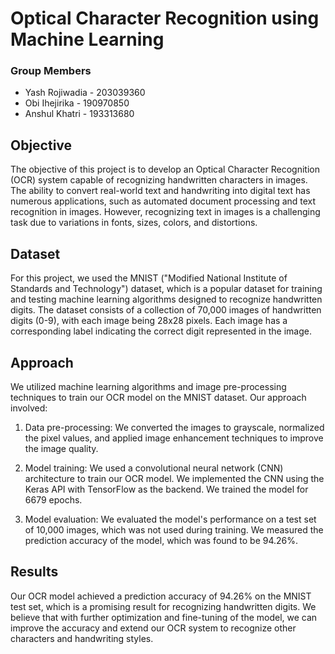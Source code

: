 # Optical Character Recognition using Machine Learning

### Group Members

- Yash Rojiwadia - 203039360
- Obi Ihejirika - 190970850
- Anshul Khatri - 193313680

## Objective
The objective of this project is to develop an Optical Character Recognition (OCR) system capable of recognizing handwritten characters in images. The ability to convert real-world text and handwriting into digital text has numerous applications, such as automated document processing and text recognition in images. However, recognizing text in images is a challenging task due to variations in fonts, sizes, colors, and distortions.

## Dataset
For this project, we used the MNIST ("Modified National Institute of Standards and Technology") dataset, which is a popular dataset for training and testing machine learning algorithms designed to recognize handwritten digits. The dataset consists of a collection of 70,000 images of handwritten digits (0-9), with each image being 28x28 pixels. Each image has a corresponding label indicating the correct digit represented in the image.

## Approach
We utilized machine learning algorithms and image pre-processing techniques to train our OCR model on the MNIST dataset. Our approach involved:

1. Data pre-processing: We converted the images to grayscale, normalized the pixel values, and applied image enhancement techniques to improve the image quality.

2. Model training: We used a convolutional neural network (CNN) architecture to train our OCR model. We implemented the CNN using the Keras API with TensorFlow as the backend. We trained the model for 6679 epochs.

3. Model evaluation: We evaluated the model's performance on a test set of 10,000 images, which was not used during training. We measured the prediction accuracy of the model, which was found to be 94.26%.

## Results
Our OCR model achieved a prediction accuracy of 94.26% on the MNIST test set, which is a promising result for recognizing handwritten digits. We believe that with further optimization and fine-tuning of the model, we can improve the accuracy and extend our OCR system to recognize other characters and handwriting styles.
